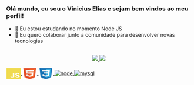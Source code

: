 ### Olá mundo, eu sou o Vinicius Elias e sejam bem vindos ao meu perfil!

- 🌱 Eu estou estudando no momento Node JS    
- 👯 Eu quero colaborar junto a comunidade para desenvolver novas tecnologias
  ##
  
  
<div align="center">
  <a href="https://github.com/ViniciusElias05">
  <img height="180em" src="https://github-readme-stats.vercel.app/api?username=ViniciusElias05&show_icons=true&theme=merko&include_all_commits=true&count_private=true"/>
  <img height="180em" src="https://github-readme-stats.vercel.app/api/top-langs/?username=ViniciusElias05&layout=compact&langs_count=7&theme=merko"/>
</div>
<div style="display: inline_block" ><br>
  <img align="center" alt="Js" height="30" width="40" src="https://raw.githubusercontent.com/devicons/devicon/master/icons/javascript/javascript-plain.svg">
  <img align="center" alt="HTML" height="30" width="40" src="https://raw.githubusercontent.com/devicons/devicon/master/icons/html5/html5-original.svg">
  <img align="center" alt="CSS" height="30" width="40" src="https://raw.githubusercontent.com/devicons/devicon/master/icons/css3/css3-original.svg">
  <img align="center" alt="node" height="30" width="40" src="https://cdn.jsdelivr.net/gh/devicons/devicon/icons/nodejs/nodejs-original.svg" >
  <img align="center" alt="mysql" height="30" width="40"  src="https://cdn.jsdelivr.net/gh/devicons/devicon/icons/mysql/mysql-original.svg" />
</div>  
  
  ##
  






